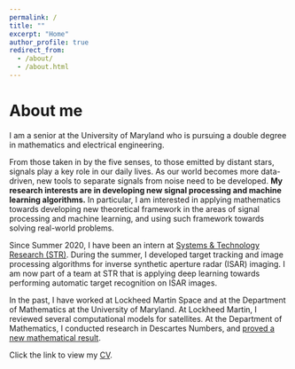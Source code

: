 ```yaml
---
permalink: /
title: ""
excerpt: "Home"
author_profile: true
redirect_from:
  - /about/
  - /about.html
---
```

About me
=====

I am a senior at the University of Maryland who is pursuing a double degree in mathematics and electrical engineering.

From those taken in by the five senses, to those emitted by distant stars, signals play a key role in our daily lives. As our world becomes more data-driven, new tools to separate signals from noise need to be developed. **My research interests are in developing new signal processing and machine learning algorithms.** In particular, I am interested in applying mathematics towards developing new theoretical framework in the areas of signal processing and machine learning, and using such framework towards solving real-world problems.

Since Summer 2020, I have been an intern at [Systems & Technology Research (STR)](https://stresearch.com). During the summer, I developed target tracking and image processing algorithms for inverse synthetic aperture radar (ISAR) imaging. I am now part of a team at STR that is applying deep learning towards performing automatic target recognition on ISAR images.

In the past, I have worked at Lockheed Martin Space and at the Department of Mathematics at the University of Maryland. At Lockheed Martin, I reviewed several computational models for satellites. At the Department of Mathematics, I conducted research in Descartes Numbers, and [proved a new mathematical result](https://pratikrathore8.github.io/publication/2018-08-29-descartes-numbers).

Click the link to view my [CV](https://pratikrathore8.github.io/files/cv.pdf).
